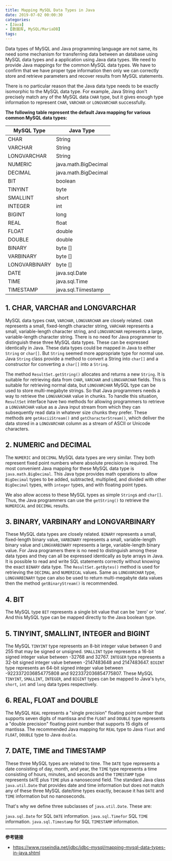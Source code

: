 ```yaml
---
title: Mapping MySQL Data Types in Java
date: 2019-07-02 00:00:30
categories:
- [Java]
- [数据库, MySQL/MariaDB]
tags:
---
```

Data types of MySQL and Java programming language are not same, its need some mechanism for transferring data between an database using MySQL data types and a application using Java data types. We need to provide Java mappings for the common MySQL data types. We have to confirm that we have proper type information then only we can correctly store and retrieve parameters and recover results from MySQL statements.

There is no particular reason that the Java data type needs to be exactly isomorphic to the MySQL data type. For example, Java String don't precisely match any of the MySQL data `CHAR` type, but it gives enough type information to represent `CHAR`, `VARCHAR` or `LONGVARCHAR` successfully.

**The following table represent the default Java mapping for various common MySQL data types:**

| MySQL Type | Java Type |
| - | - |
| CHAR | String |
| VARCHAR | String |
| LONGVARCHAR | String |
| NUMERIC | java.math.BigDecimal |
| DECIMAL | java.math.BigDecimal |
| BIT | boolean |
| TINYINT | byte |
| SMALLINT | short |
| INTEGER | int |
| BIGINT | long |
| REAL | float |
| FLOAT | double |
| DOUBLE | double |
| BINARY | byte [] |
| VARBINARY | byte [] |
| LONGVARBINARY | byte [] |
| DATE | java.sql.Date |
| TIME | java.sql.Time |
| TIMESTAMP | java.sql.Tiimestamp |

<!-- more -->

## 1. CHAR, VARCHAR and LONGVARCHAR

MySQL data types `CHAR`, `VARCHAR`, `LONGVARCHAR` are closely related. `CHAR` represents a small, fixed-length character string, `VARCHAR` represents a small, variable-length character string, and `LONGVARCHAR` represents a large, variable-length character string. There is no need for Java programmer to distinguish these three MySQL data types. These can be expressed identically in Java. These data types could be mapped in Java to either `String` or `char[]`. But `String` seemed more appropriate type for normal use. Java `String` class provide a method to convert a String into `char[]` and a constructor for converting a `char[]` into a `String`.

The method `ResultSet.getString()` allocates and returns a new `String`. It is suitable for retrieving data from `CHAR`, `VARCHAR` and `LONGVARCHAR` fields. This is suitable for retrieving normal data, but `LONGVARCHAR` MySQL type can be used to store multi-megabyte strings. So that Java programmers needs a way to retrieve the `LONGVARCHAR` value in chunks. To handle this situation, `ResultSet` interface have two methods for allowing programmers to retrieve a `LONGVARCHAR` value as a Java input stream from which they can subsequently read data in whatever size chunks they prefer. These methods are `getAsciiStream()` and `getCharacterStream()`, which deliver the data stored in a `LONGVARCHAR` column as a stream of ASCII or Unicode characters.

## 2. NUMERIC and DECIMAL

The `NUMERIC` and `DECIMAL` MySQL data types are very similar. They both represent fixed point numbers where absolute precision is required. The most convenient Java mapping for these MySQL data type is `java.math.BigDecimal`. This Java type provides math operations to allow `BigDecimal` types to be added, subtracted, multiplied, and divided with other `BigDecimal` types, with `integer` types, and with floating point types.

We also allow access to these MySQL types as simple `String`s and `char[]`. Thus, the Java programmers can use the `getString()` to retrieve the `NUMERICAL` and `DECIMAL` results.

## 3. BINARY, VARBINARY and LONGVARBINARY

These MySQL data types are closely related. `BINARY` represents a small, fixed-length binary value, `VARBINARY` represents a small, variable-length binary value and `LONGVARBINARY` represents a large, variable-length binary value. For Java programers there is no need to distinguish among these data types and they can all be expressed identically as byte arrays in Java. It is possible to read and write SQL statements correctly without knowing the exact `BINARY` data type. The `ResultSet.getBytes()` method is used for retrieving the `DECIMAL` and `NUMERICAL` values. Same as `LONGVARCHAR` type, `LONGVARBINARY` type can also be used to return multi-megabyte data values then the method `getBinaryStream()` is recommended.

## 4. BIT

The MySQL type `BIT` represents a single bit value that can be 'zero' or 'one'. And this MySQL type can be mapped directly to the Java boolean type.

## 5. TINYINT, SMALLINT, INTEGER and BIGINT

The MySQL `TINYINT` type represents an 8-bit integer value between 0 and 255 that may be signed or unsigned. `SMALLINT` type represents a 16-bit signed integer value between -32768 and 32767. `INTEGER` type represents a 32-bit signed integer value between -2147483648 and 2147483647. `BIGINT` type represents an 64-bit signed integer value between -9223372036854775808 and 9223372036854775807. These MySQL `TINYINT`, `SMALLINT`, `INTEGER`, and `BIGINT` types can be mapped to Java's `byte`, `short`, `int` and `long` data types respectively.

## 6. REAL, FLOAT and DOUBLE

The MySQL `REAL` represents a "single precision" floating point number that supports seven digits of mantissa and the `FLOAT` and `DOUBLE` type represents a "double precision" floating point number that supports 15 digits of mantissa. The recommended Java mapping for `REAL` type to Java `float` and `FLOAT`, `DOUBLE` type to Java `double`.

## 7. DATE, TIME and TIMESTAMP

These three MySQL types are related to time. The `DATE` type represents a date consisting of day, month, and year, the `TIME` type represents a time consisting of hours, minutes, and seconds and the `TIMESTAMP` type represents `DAT`E plus `TIME` plus a nanosecond field. The standard Java class `java.util.Date` that provides date and time information but does not match any of these three MySQL date/time types exactly, because it has `DATE` and `TIME` information but no nanoseconds.

That's why we define three subclasses of `java.util.Date`. These are:

`java.sql.Date` for SQL `DATE` information.
`java.sql.Timefor` SQL `TIME` information.
`java.sql.Timestamp` for SQL `TIMESTAMP` information.

---

**参考链接**

+ https://www.roseindia.net/jdbc/jdbc-mysql/mapping-mysql-data-types-in-java.shtml
